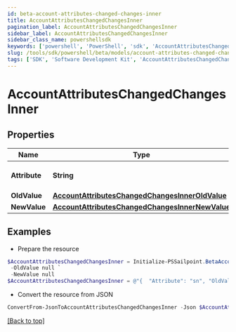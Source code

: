 ```yaml
---
id: beta-account-attributes-changed-changes-inner
title: AccountAttributesChangedChangesInner
pagination_label: AccountAttributesChangedChangesInner
sidebar_label: AccountAttributesChangedChangesInner
sidebar_class_name: powershellsdk
keywords: ['powershell', 'PowerShell', 'sdk', 'AccountAttributesChangedChangesInner', 'BetaAccountAttributesChangedChangesInner'] 
slug: /tools/sdk/powershell/beta/models/account-attributes-changed-changes-inner
tags: ['SDK', 'Software Development Kit', 'AccountAttributesChangedChangesInner', 'BetaAccountAttributesChangedChangesInner']
---
```



# AccountAttributesChangedChangesInner

## Properties

Name | Type | Description | Notes
------------ | ------------- | ------------- | -------------
**Attribute** | **String** | The name of the attribute. | [required]
**OldValue** | [**AccountAttributesChangedChangesInnerOldValue**](account-attributes-changed-changes-inner-old-value) |  | [required]
**NewValue** | [**AccountAttributesChangedChangesInnerNewValue**](account-attributes-changed-changes-inner-new-value) |  | [required]

## Examples

- Prepare the resource
```powershell
$AccountAttributesChangedChangesInner = Initialize-PSSailpoint.BetaAccountAttributesChangedChangesInner  -Attribute sn `
 -OldValue null `
 -NewValue null
$AccountAttributesChangedChangesInner = @"{  "Attribute": "sn", "OldValue": null, "NewValue": null }"@
```

- Convert the resource from JSON
```powershell
ConvertFrom-JsonToAccountAttributesChangedChangesInner -Json $AccountAttributesChangedChangesInner
```


[[Back to top]](#) 

